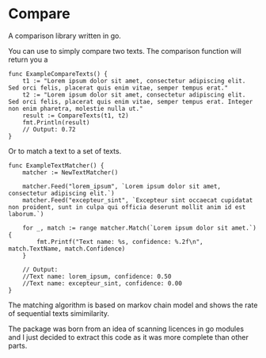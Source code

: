 # Compare
A comparison library written in go.

You can use to simply compare two texts. The comparison function will return you a 

```
func ExampleCompareTexts() {
	t1 := "Lorem ipsum dolor sit amet, consectetur adipiscing elit. Sed orci felis, placerat quis enim vitae, semper tempus erat."
	t2 := "Lorem ipsum dolor sit amet, consectetur adipiscing elit. Sed orci felis, placerat quis enim vitae, semper tempus erat. Integer non enim pharetra, molestie nulla ut."
	result := CompareTexts(t1, t2)
	fmt.Println(result)
	// Output: 0.72
}

```

Or to match a text to a set of texts.
```
func ExampleTextMatcher() {
	matcher := NewTextMatcher()

	matcher.Feed("lorem_ipsum", `Lorem ipsum dolor sit amet, consectetur adipiscing elit.`)
	matcher.Feed("excepteur_sint", `Excepteur sint occaecat cupidatat non proident, sunt in culpa qui officia deserunt mollit anim id est laborum.`)

	for _, match := range matcher.Match(`Lorem ipsum dolor sit amet.`) {
		fmt.Printf("Text name: %s, confidence: %.2f\n", match.TextName, match.Confidence)
	}

	// Output:
	//Text name: lorem_ipsum, confidence: 0.50
	//Text name: excepteur_sint, confidence: 0.00
}
```

The matching algorithm is based on markov chain model and shows the rate of sequential texts simimilarity. 

The package was born from an idea of scanning licences in go modules and I just decided to extract this code as it was more complete than other parts.
